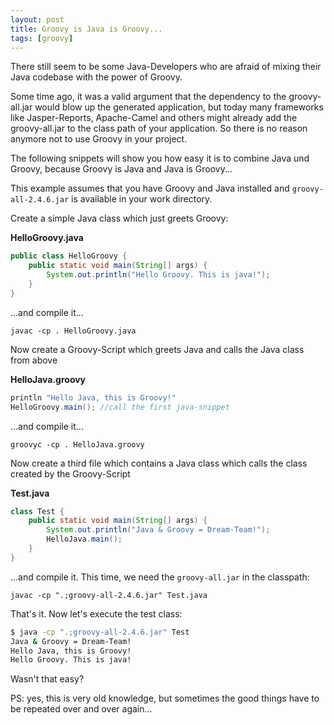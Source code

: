 ```yaml
---
layout: post
title: Groovy is Java is Groovy...
tags: [groovy]
---
```


There still seem to be some Java-Developers who are afraid of
mixing their Java codebase with the power of Groovy.

Some time ago, it was a valid argument that the dependency
to the groovy-all.jar would blow up the generated application,
but today many frameworks like Jasper-Reports, Apache-Camel and others might already add the
groovy-all.jar to the class path of your application. So there is no reason anymore
not to use Groovy in your project. 

The following snippets will show you how easy it is to combine Java und Groovy, because Groovy is Java and Java is Groovy...

This example assumes that you have Groovy and Java installed and `groovy-all-2.4.6.jar` is available in your work directory.

Create a simple Java class which just greets Groovy:

**HelloGroovy.java**

``` java 
public class HelloGroovy {
	public static void main(String[] args) {
		System.out.println("Hello Groovy. This is java!");
	}
}
```

...and compile it...

`javac -cp . HelloGroovy.java`

Now create a Groovy-Script which greets Java and calls the Java class from above

**HelloJava.groovy**

``` groovy 
println "Hello Java, this is Groovy!"
HelloGroovy.main(); //call the first java-snippet
```

...and compile it...

`groovyc -cp . HelloJava.groovy`

Now create a third file which contains a Java class which calls the class created by the Groovy-Script

**Test.java**

``` java 
class Test {
	public static void main(String[] args) {
		System.out.println("Java & Groovy = Dream-Team!");
		HelloJava.main();
	}
}
```

...and compile it. This time, we need the `groovy-all.jar` in the classpath:

`javac -cp ".;groovy-all-2.4.6.jar" Test.java`

That's it. Now let's execute the test class:

```bash
$ java -cp ".;groovy-all-2.4.6.jar" Test
Java & Groovy = Dream-Team!
Hello Java, this is Groovy!
Hello Groovy. This is java!
```

Wasn't that easy?

PS: yes, this is very old knowledge, but sometimes the good things have to be repeated over and over again...
